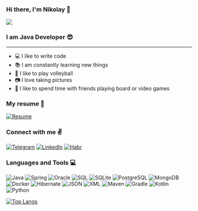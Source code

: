 
### Hi there, I'm Nikolay 👋

![](https://komarev.com/ghpvc/?username=Nikolay-Gryaznov&color=blueviolet)


### I am Java Developer 😎

---

- :computer: I like to write code
- :books: I am constantly learning new things
- 💪 I like to play volleyball
- :camera: I love taking pictures
- 🎉 I like to spend time with friends playing board or video games

### My resume 📄

[![Resume](https://img.shields.io/badge/-Resume-090909)](https://docs.google.com/document/d/1xE-nSyZ2GXGpE5vzbi33X3rSFAW5SqD0/edit?usp=sharing&ouid=103554460292840856287&rtpof=true&sd=true)

### Connect with me ✌

[![Telegram](https://img.shields.io/badge/-Telegram-090909?logo=Telegram)](https://t.me/Nikolay_Gryaznov)
[![LinkedIn](https://img.shields.io/badge/-LinkedIn-090909?logo=LinkedIn&logoColor=1195F5)](https://www.linkedin.com/in/nikolay-gryaznov/)
[![Habr](https://img.shields.io/badge/-Habr-090909?logo=Habr&)](https://career.habr.com/nikolay_gryaznov)

### Languages and Tools 💻

![Java](https://img.shields.io/badge/-Java-090909?style=for-the-badge&logo=Java&logoColor=47C5FB)
![Spring](https://img.shields.io/badge/-Spring-090909?style=for-the-badge&logo=Spring)
![Oracle](https://img.shields.io/badge/-Oracle-090909?style=for-the-badge&logo=Oracle&logoColor=47C5FB)
![SQL](https://img.shields.io/badge/-SQL-090909?style=for-the-badge&logo=SQL&logoColor=47C5FB)
![SQLite](https://img.shields.io/badge/-SQLite-090909?style=for-the-badge&logo=SQLite&logoColor=47C5FB)
![PostgreSQL](https://img.shields.io/badge/-PostgreSQL-090909?style=for-the-badge&logo=PostgreSQL&logoColor=47C5FB)
![MongoDB](https://img.shields.io/badge/-MongoDB-090909?style=for-the-badge&logo=MongoDB)
![Docker](https://img.shields.io/badge/-Docker-090909?style=for-the-badge&logo=Docker)
![Hibernate](https://img.shields.io/badge/-Hibernate-090909?style=for-the-badge&logo=Hibernate&logoColor=47C5FB)
![JSON](https://img.shields.io/badge/-JSON-090909?style=for-the-badge&logo=JSON)
![XML](https://img.shields.io/badge/-XML-090909?style=for-the-badge&logo=XML)
![Maven](https://img.shields.io/badge/-Maven-090909?style=for-the-badge&logo=Maven)
![Gradle](https://img.shields.io/badge/-Gradle-090909?style=for-the-badge&logo=Gradle)
![Kotlin](https://img.shields.io/badge/-Kotlin-090909?style=for-the-badge&logo=Kotlin)
![Python](https://img.shields.io/badge/-Python-090909?style=for-the-badge&logo=Python)

[![Top Langs](https://github-readme-stats.vercel.app/api/top-langs/?username=Nikolay-Gryaznov&layout=compact)](https://github.com/anuraghazra/github-readme-stats)
